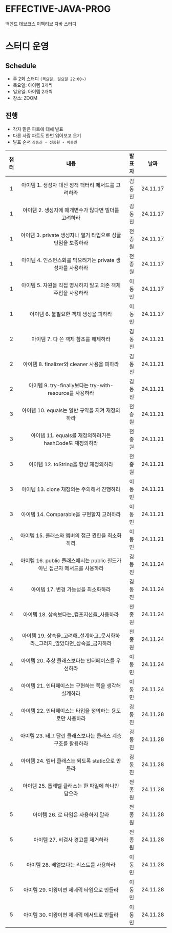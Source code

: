 # EFFECTIVE-JAVA-PROG
백엔드 데브코스 이펙티브 자바 스터디

# 스터디 운영

## Schedule
- 주 2회 스터디 `(목요일, 일요일 22:00~)`
- 목요일: 아이템 3개씩
- 일요일: 아이템 2개씩
- 장소: ZOOM

## 진행
- 각자 맡은 파트에 대해 발표
- 다른 사람 파트도 한번 읽어보고 오기
- 발표 순서 `김동진 - 전종원 - 이동민`


|챕터|내용|발표자|날짜|
| :---: | :---: | :---: | :---: |
| 1 | 아이템 1. 생성자 대신 정적 팩터리 메서드를 고려하라 | 김동진 | 24.11.17 |
| 1 | 아이템 2. 생성자에 매개변수가 많다면 빌더를 고려하라 | 김동진 | 24.11.17 |
| 1 | 아이템 3. private 생성자나 열거 타입으로 싱글턴임을 보증하라 | 전종원 | 24.11.17 |
| 1 | 아이템 4. 인스턴스화를 막으려거든 private 생성자를 사용하라 | 전종원 | 24.11.17 |
| 1 | 아이템 5. 자원을 직접 명시하지 말고 의존 객체 주입을 사용하라 | 이동민 | 24.11.17 |
| 1 | 아이템 6. 불필요한 객체 생성을 피하라 | 이동민 | 24.11.17 |
| 2 | 아이템 7. 다 쓴 객체 참조를 해제하라 | 김동진 | 24.11.21 |
| 2 | 아이템 8. finalizer와 cleaner 사용을 피하라 | 김동진 | 24.11.21 |
| 2 | 아이템 9. try-finally보다는 try-with-resource를 사용하라 | 김동진 | 24.11.21 |
| 3 | 아이템 10. equals는 일반 규약을 지켜 재정의하라 | 전종원 | 24.11.21 |
| 3 | 아이템 11. equals를 재정의하려거든 hashCode도 재정의하라 | 전종원 | 24.11.21 |
| 3 | 아이템 12. toString을 항상 재정의하라 | 전종원 | 24.11.21 |
| 3 | 아이템 13. clone 재정의는 주의해서 진행하라 | 이동민 | 24.11.21 |
| 3 | 아이템 14. Comparable을 구현할지 고려하라 | 이동민 | 24.11.21 |
| 4 | 아이템 15. 클래스와 멤버의 접근 권한을 최소화하라 | 이동민 | 24.11.21 |
| 4 | 아이템 16. public 클래스에서는 public 필드가 아닌 접근자 메서드를 사용하라 | 김동진 | 24.11.24 |
| 4 | 아이템 17. 변경 가능성을 최소화하라 | 김동진 | 24.11.24 |
| 4 | 아이템 18. 상속보다는_컴포지션을_사용하라 | 전종원 | 24.11.24 |
| 4 | 아이템 19. 상속을_고려해_설계하고_문서화하라._그러지_않았다면_상속을_금지하라 | 전종원 | 24.11.24 |
| 4 | 아이템 20. 추상 클래스보다는 인터페이스를 우선하라 | 이동민 | 24.11.24 |
| 4 | 아이템 21. 인터페이스는 구현하는 쪽을 생각해 설계하라 | 이동민 | 24.11.24 |
| 4 | 아이템 22. 인터페이스는 타입을 정의하는 용도로만 사용하라 | 김동진 | 24.11.28 |
| 4 | 아이템 23. 태그 달린 클래스보다는 클래스 계층구조를 활용하라 | 김동진 | 24.11.28 |
| 4 | 아이템 24. 멤버 클래스는 되도록 static으로 만들라 | 김동진 | 24.11.28 |
| 4 | 아이템 25. 톱레벨 클래스는 한 파일에 하나만 담으라 | 전종원 | 24.11.28 |
| 5 | 아이템 26. 로 타입은 사용하지 말라 | 전종원 | 24.11.28 |
| 5 | 아이템 27. 비검사 경고를 제거하라 | 전종원 | 24.11.28 |
| 5 | 아이템 28. 배열보다는 리스트를 사용하라 | 이동민 | 24.11.28 |
| 5 | 아이템 29. 이왕이면 제네릭 타입으로 만들라 | 이동민 | 24.11.28 |
| 5 | 아이템 30. 이왕이면 제네릭 메서드로 만들라 | 이동민 | 24.11.28 |



